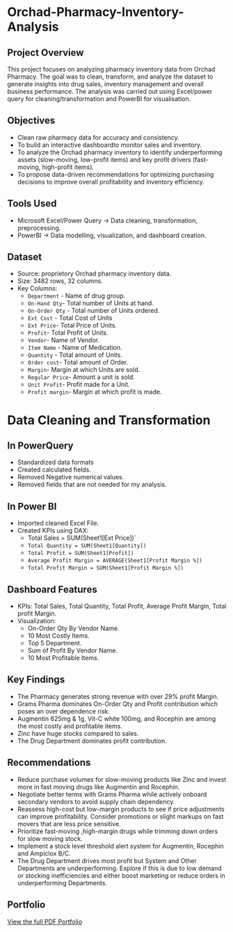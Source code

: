# Orchad-Pharmacy-Inventory-Analysis

## Project Overview
This project focuses on analyzing pharmacy inventory data from Orchad Pharmacy.
The goal was to clean, transform, and analyze the dataset to generate insights into drug sales, inventory management and overall business performance.
The analysis was carried out using Excel/power query for cleaning/transformation and PowerBI for visualisation.

## Objectives
- Clean raw pharmacy data for accuracy and consistency.
- To build an interactive dashboardto monitor sales and inventory.
- To analyze the Orchad pharmacy inventory to identify underperforming assets (slow-moving, low-profit 
items) and key profit drivers (fast-moving, high-profit items).
- To propose data-driven recommendations for optimizing purchasing decisions 
to improve overall profitability and inventory efficiency.

## Tools Used
- Microsoft Excel/Power Query -> Data cleaning, transformation, preprocessing.
- PowerBI -> Data modelling, visualization, and dashboard creation.

## Dataset
- Source: proprietory Orchad pharmacy inventory data.
- Size: 3482 rows, 32 columns.
- Key Columns:
     - `Department` - Name of drug group.
     - `On-Hand Qty`- Total number of Units at hand.
     - `On-Order Qty` - Total number of Units ordered.
     - `Ext Cost` - Total Cost of Units
     - `Ext Price`- Total Price of Units.
     - `Profit`- Total Profit of Units.
     - `Vendor`- Name of Vendor.
     - `Item Name` - Name of Medication.
     - `Quantity` - Total amount of Units.
     - `Order cost`- Total amount of Order.
     - `Margin`- Margin at which Units are sold.
     - `Regular Price`- Amount a unit is sold.
     - `Unit Profit`- Profit made for a Unit.
     - `Profit margin`- Margin at which profit is made.
 

# Data Cleaning and Transformation
## In PowerQuery
- Standardized data formats
- Created calculated fields.
- Removed Negative numerical values.
- Removed fields that are not needed for my analysis.

## In Power BI
- Imported cleaned Excel File.
- Created KPIs using DAX:
     - Total Sales = SUM(Sheet1[Ext Price])`
     - `Total Quantity = SUM(Sheet1[Quantity])`
     - `Total Profit = SUM(Sheet1[Profit])`
     - `Average Profit Margin = AVERAGE(Sheet1[Profit Margin %])`
     - `Total Profit Margin = SUM(Sheet1[Profit Margin %])`



## Dashboard Features
- KPIs: Total Sales, Total Quantity, Total Profit, Average Profit Margin, Total profit Margin.
- Visualization:
    - On-Order Qty By Vendor Name.
    - 10 Most Costly Items.
    - Top 5 Department.
    - Sum of Profit By Vendor Name.
    - 10 Most Profitable Items.

## Key Findings
- The Pharmacy generates strong revenue with over 29% profit Margin.
- Grams Pharma dominates On-Order Qty and Profit contribution which 
poses an over dependence risk.
- Augmentin 625mg & 1g, Vit-C white 100mg, and Rocephin are among 
the most costly and profitable items.
- Zinc have huge stocks compared to sales.
- The Drug Department dominates profit contribution.

## Recommendations
- Reduce purchase volumes for slow-moving products like Zinc and invest more in fast 
moving drugs like Augmentin and Rocephin.
- Negotiate better terms with Grams Pharma while actively onboard secondary 
vendors to avoid supply chain dependency.
- Reassess high-cost but low-margin products to see if price adjustments can improve 
profitability. Consider promotions or slight markups on fast movers that are less price 
sensitive.
- Prioritize fast-moving ,high-margin drugs while trimming down orders for slow
moving stock.
- Implement a stock level threshold alert system for Augmentin, Rocephin and 
Ampiclox B/C.
- The Drug Department drives most profit but System and Other Departments are 
underperforming. Explore if this is due to low demand or stocking inefficiencies and 
either boost marketing or reduce orders in underperforming Departments.

## Portfolio
[View the full PDF Portfolio](https://github.com/okwyrika/Orchad-Pharmacy-Inventory-Analysis/blob/main/Orchad%20pharmacy%20project%20analysis.pdf)
